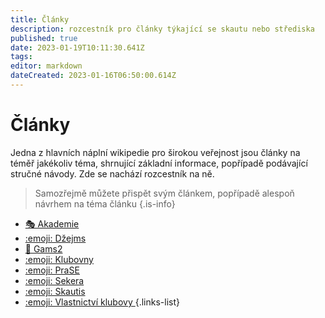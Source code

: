```yaml
---
title: Články
description: rozcestník pro články týkající se skautu nebo střediska
published: true
date: 2023-01-19T10:11:30.641Z
tags: 
editor: markdown
dateCreated: 2023-01-16T06:50:00.614Z
---
```


# Články

Jedna z hlavních náplní wikipedie pro širokou veřejnost jsou články na téměř jakékoliv téma, shrnující základní informace, popřípadě podávající stručné návody. Zde se nachází rozcestník na ně.

> Samozřejmě můžete přispět svým článkem, popřípadě alespoň návrhem na téma článku
{.is-info}






- [🎭 Akademie ](akademie)
- [:emoji: Džejms ](dzejms)
- [:game_die: Gams2 ](gams2)
- [:emoji: Klubovny ](klubovny)
- [:emoji: PraSE ](prase)
- [:emoji: Sekera ](sekera)
- [:emoji: Skautis ](skautis)
- [:emoji: Vlastnictví klubovy ](vlastnictvi_klubovny)
{.links-list}